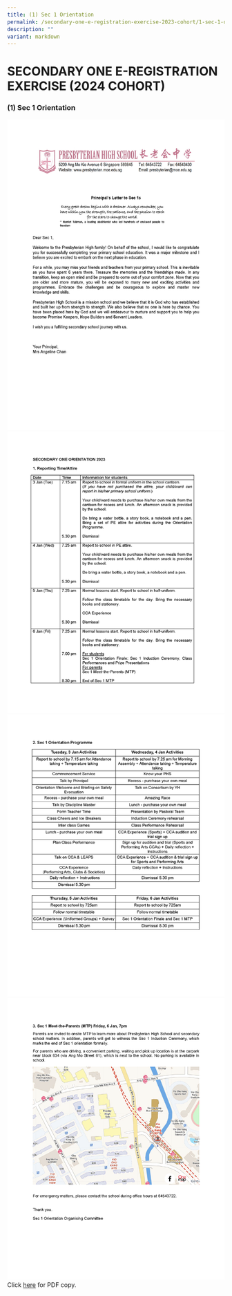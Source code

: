 ```yaml
---
title: (1) Sec 1 Orientation
permalink: /secondary-one-e-registration-exercise-2023-cohort/1-sec-1-orientation/
description: ""
variant: markdown
---
```

# **SECONDARY ONE E-REGISTRATION EXERCISE (2024 COHORT)**

### (1) Sec 1 Orientation

![](/images/Letter%20Sec%201%20Orientation%202023%20P_Page_1.png)
![](/images/Letter%20Sec%201%20Orientation%202023%20P_Page_2.png)
![](/images/Letter%20Sec%201%20Orientation%202023%20P_Page_3.png)
![](/images/Letter%20Sec%201%20Orientation%202023%20P_Page_4.png)
Click [here](/files/(1)%20Letter%20Sec%201%20Orientation%202023%20P.pdf) for PDF copy.